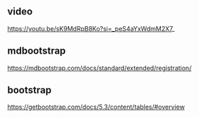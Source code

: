 ## video

https://youtu.be/sK9MdRpB8Ko?si=_peS4aYxWdmM2X7_


## mdbootstrap
https://mdbootstrap.com/docs/standard/extended/registration/

## bootstrap

https://getbootstrap.com/docs/5.3/content/tables/#overview